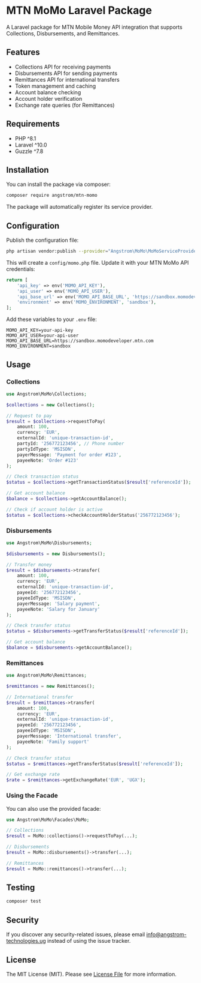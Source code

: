 # MTN MoMo Laravel Package

A Laravel package for MTN Mobile Money API integration that supports Collections, Disbursements, and Remittances.

## Features

- Collections API for receiving payments
- Disbursements API for sending payments
- Remittances API for international transfers
- Token management and caching
- Account balance checking
- Account holder verification
- Exchange rate queries (for Remittances)

## Requirements

- PHP ^8.1
- Laravel ^10.0
- Guzzle ^7.8

## Installation

You can install the package via composer:

```bash
composer require angstrom/mtn-momo
```

The package will automatically register its service provider.

## Configuration

Publish the configuration file:

```bash
php artisan vendor:publish --provider="Angstrom\MoMo\MoMoServiceProvider"
```

This will create a `config/momo.php` file. Update it with your MTN MoMo API credentials:

```php
return [
    'api_key' => env('MOMO_API_KEY'),
    'api_user' => env('MOMO_API_USER'),
    'api_base_url' => env('MOMO_API_BASE_URL', 'https://sandbox.momodeveloper.mtn.com'),
    'environment' => env('MOMO_ENVIRONMENT', 'sandbox'),
];
```

Add these variables to your `.env` file:

```env
MOMO_API_KEY=your-api-key
MOMO_API_USER=your-api-user
MOMO_API_BASE_URL=https://sandbox.momodeveloper.mtn.com
MOMO_ENVIRONMENT=sandbox
```

## Usage

### Collections

```php
use Angstrom\MoMo\Collections;

$collections = new Collections();

// Request to pay
$result = $collections->requestToPay(
    amount: 100,
    currency: 'EUR',
    externalId: 'unique-transaction-id',
    partyId: '256772123456', // Phone number
    partyIdType: 'MSISDN',
    payerMessage: 'Payment for order #123',
    payeeNote: 'Order #123'
);

// Check transaction status
$status = $collections->getTransactionStatus($result['referenceId']);

// Get account balance
$balance = $collections->getAccountBalance();

// Check if account holder is active
$status = $collections->checkAccountHolderStatus('256772123456');
```

### Disbursements

```php
use Angstrom\MoMo\Disbursements;

$disbursements = new Disbursements();

// Transfer money
$result = $disbursements->transfer(
    amount: 100,
    currency: 'EUR',
    externalId: 'unique-transaction-id',
    payeeId: '256772123456',
    payeeIdType: 'MSISDN',
    payerMessage: 'Salary payment',
    payeeNote: 'Salary for January'
);

// Check transfer status
$status = $disbursements->getTransferStatus($result['referenceId']);

// Get account balance
$balance = $disbursements->getAccountBalance();
```

### Remittances

```php
use Angstrom\MoMo\Remittances;

$remittances = new Remittances();

// International transfer
$result = $remittances->transfer(
    amount: 100,
    currency: 'EUR',
    externalId: 'unique-transaction-id',
    payeeId: '256772123456',
    payeeIdType: 'MSISDN',
    payerMessage: 'International transfer',
    payeeNote: 'Family support'
);

// Check transfer status
$status = $remittances->getTransferStatus($result['referenceId']);

// Get exchange rate
$rate = $remittances->getExchangeRate('EUR', 'UGX');
```

### Using the Facade

You can also use the provided facade:

```php
use Angstrom\MoMo\Facades\MoMo;

// Collections
$result = MoMo::collections()->requestToPay(...);

// Disbursements
$result = MoMo::disbursements()->transfer(...);

// Remittances
$result = MoMo::remittances()->transfer(...);
```

## Testing

```bash
composer test
```

## Security

If you discover any security-related issues, please email info@angstrom-technologies.ug instead of using the issue tracker.

## License

The MIT License (MIT). Please see [License File](LICENSE.md) for more information.
